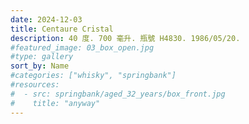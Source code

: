 ```yaml
---
date: 2024-12-03
title: Centaure Cristal
description: 40 度. 700 毫升. 瓶號 H4830. 1986/05/20.
#featured_image: 03_box_open.jpg
#type: gallery
sort_by: Name
#categories: ["whisky", "springbank"]
#resources:
#  - src: springbank/aged_32_years/box_front.jpg
#    title: "anyway"
---
```

